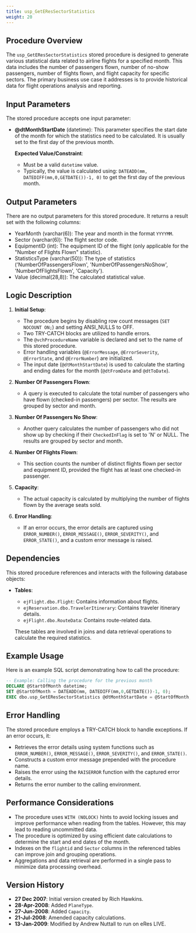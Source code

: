 ```yaml
---
title: usp_GetEResSectorStatistics
weight: 20
---
```



## Procedure Overview
The `usp_GetEResSectorStatistics` stored procedure is designed to generate various statistical data related to airline flights for a specified month. This data includes the number of passengers flown, number of no-show passengers, number of flights flown, and flight capacity for specific sectors. The primary business use case it addresses is to provide historical data for flight operations analysis and reporting.

## Input Parameters
The stored procedure accepts one input parameter:

- **@dtMonthStartDate** (datetime): This parameter specifies the start date of the month for which the statistics need to be calculated. It is usually set to the first day of the previous month.

  **Expected Value/Constraint**:
  - Must be a valid `datetime` value.
  - Typically, the value is calculated using: `DATEADD(mm, DATEDIFF(mm,0,GETDATE())-1, 0)` to get the first day of the previous month.

## Output Parameters
There are no output parameters for this stored procedure. It returns a result set with the following columns:
- YearMonth (varchar(6)): The year and month in the format `YYYYMM`.
- Sector (varchar(6)): The flight sector code.
- EquipmentID (int): The equipment ID of the flight (only applicable for the "Number of Flights Flown" statistic).
- StatisticsType (varchar(50)): The type of statistics ('NumberOfPassengersFlown', 'NumberOfPassengersNoShow', 'NumberOfFlightsFlown', 'Capacity').
- Value (decimal(28,8)): The calculated statistical value.

## Logic Description
1. **Initial Setup**:
   - The procedure begins by disabling row count messages (`SET NOCOUNT ON;`) and setting ANSI_NULLS to OFF.
   - Two TRY-CATCH blocks are utilized to handle errors.
   - The `@vchProcedureName` variable is declared and set to the name of this stored procedure.
   - Error handling variables (`@ErrorMessage`, `@ErrorSeverity`, `@ErrorState`, and `@ErrorNumber`) are initialized.
   - The input date (`@dtMonthStartDate`) is used to calculate the starting and ending dates for the month (`@dtFromDate` and `@dtToDate`).

2. **Number Of Passengers Flown**:
   - A query is executed to calculate the total number of passengers who have flown (checked-in passengers) per sector. The results are grouped by sector and month.

3. **Number Of Passengers No Show**:
   - Another query calculates the number of passengers who did not show up by checking if their `CheckedInFlag` is set to 'N' or NULL. The results are grouped by sector and month.

4. **Number Of Flights Flown**:
   - This section counts the number of distinct flights flown per sector and equipment ID, provided the flight has at least one checked-in passenger.

5. **Capacity**:
   - The actual capacity is calculated by multiplying the number of flights flown by the average seats sold.

6. **Error Handling**:
   - If an error occurs, the error details are captured using `ERROR_NUMBER()`, `ERROR_MESSAGE()`, `ERROR_SEVERITY()`, and `ERROR_STATE()`, and a custom error message is raised.

## Dependencies
This stored procedure references and interacts with the following database objects:
- **Tables**:
  - `ejFlight.dbo.Flight`: Contains information about flights.
  - `ejReservation.dbo.TravelerItinerary`: Contains traveler itinerary details.
  - `ejFlight.dbo.RouteData`: Contains route-related data.

  These tables are involved in joins and data retrieval operations to calculate the required statistics.

## Example Usage
Here is an example SQL script demonstrating how to call the procedure:

```sql
-- Example: Calling the procedure for the previous month
DECLARE @StartOfMonth datetime;
SET @StartOfMonth = DATEADD(mm, DATEDIFF(mm,0,GETDATE())-1, 0);
EXEC dbo.usp_GetEResSectorStatistics @dtMonthStartDate = @StartOfMonth;
```

## Error Handling
The stored procedure employs a TRY-CATCH block to handle exceptions. If an error occurs, it:
- Retrieves the error details using system functions such as `ERROR_NUMBER()`, `ERROR_MESSAGE()`, `ERROR_SEVERITY()`, and `ERROR_STATE()`.
- Constructs a custom error message prepended with the procedure name.
- Raises the error using the `RAISERROR` function with the captured error details.
- Returns the error number to the calling environment.

## Performance Considerations
- The procedure uses `WITH (NOLOCK)` hints to avoid locking issues and improve performance when reading from the tables. However, this may lead to reading uncommitted data.
- The procedure is optimized by using efficient date calculations to determine the start and end dates of the month.
- Indexes on the `flightid` and `Sector` columns in the referenced tables can improve join and grouping operations.
- Aggregations and data retrieval are performed in a single pass to minimize data processing overhead.

## Version History
- **27 Dec 2007**: Initial version created by Rich Hawkins.
- **28-Apr-2008**: Added `PlaneType`.
- **27-Jun-2008**: Added `Capacity`.
- **21-Jul-2008**: Amended capacity calculations.
- **13-Jan-2009**: Modified by Andrew Nuttall to run on eRes LIVE.
